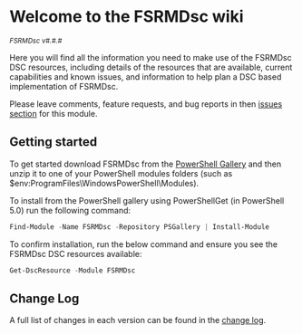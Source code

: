 # Welcome to the FSRMDsc wiki

<sup>*FSRMDsc v#.#.#*</sup>

Here you will find all the information you need to make use of the FSRMDsc
DSC resources, including details of the resources that are available, current
capabilities and known issues, and information to help plan a DSC based
implementation of FSRMDsc.

Please leave comments, feature requests, and bug reports in then
[issues section](https://github.com/dsccommunity/FSRMDsc/issues) for this module.

## Getting started

To get started download FSRMDsc from the [PowerShell Gallery](http://www.powershellgallery.com/packages/FSRMDsc/)
and then unzip it to one of your PowerShell modules folders
(such as $env:ProgramFiles\WindowsPowerShell\Modules).

To install from the PowerShell gallery using PowerShellGet (in PowerShell 5.0)
run the following command:

```powershell
Find-Module -Name FSRMDsc -Repository PSGallery | Install-Module
```

To confirm installation, run the below command and ensure you see the FSRMDsc
DSC resources available:

```powershell
Get-DscResource -Module FSRMDsc
```

## Change Log

A full list of changes in each version can be found in the [change log](https://github.com/dsccommunity/FSRMDsc/blob/main/CHANGELOG.md).
